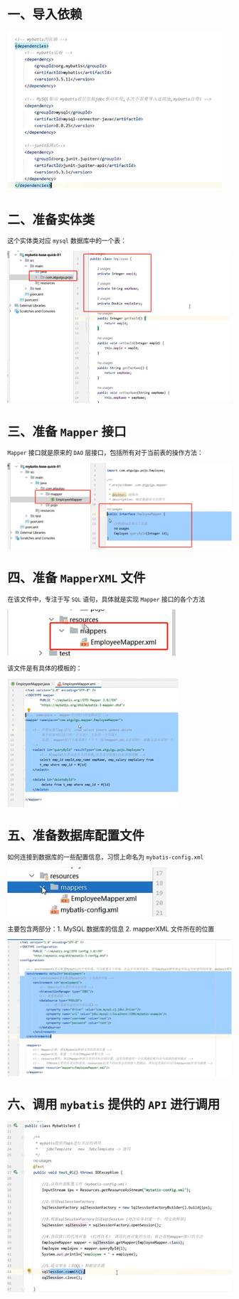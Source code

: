 # 一、导入依赖

<img src="01.mybatis入门使用.assets/image-20240620104053431.png" alt="image-20240620104053431" style="zoom: 67%;" />

# 二、准备实体类

这个实体类对应 `mysql` 数据库中的一个表：

<img src="01.mybatis入门使用.assets/image-20240620104238998.png" alt="image-20240620104238998" style="zoom: 50%;" />

# 三、准备 `Mapper` 接口

`Mapper` 接口就是原来的 `DAO` 层接口，包括所有对于当前表的操作方法：

![image-20240620104502293](01.mybatis入门使用.assets/image-20240620104502293.png)

# 四、准备 `MapperXML` 文件

在该文件中，专注于写 `SQL` 语句，具体就是实现 `Mapper` 接口的各个方法

![image-20240620104655545](01.mybatis入门使用.assets/image-20240620104655545.png)

该文件是有具体的模板的：

<img src="01.mybatis入门使用.assets/image-20240620104557702.png" alt="image-20240620104557702" style="zoom:50%;" />

# 五、准备数据库配置文件

如何连接到数据库的一些配置信息，习惯上命名为 `mybatis-config.xml` 

![image-20240620104910344](01.mybatis入门使用.assets/image-20240620104910344.png)

主要包含两部分：1. MySQL 数据库的信息   2. mapperXML 文件所在的位置

![image-20240620104831604](01.mybatis入门使用.assets/image-20240620104831604.png)

# 六、调用 `mybatis` 提供的 `API` 进行调用

![image-20240620105011240](01.mybatis入门使用.assets/image-20240620105011240.png)